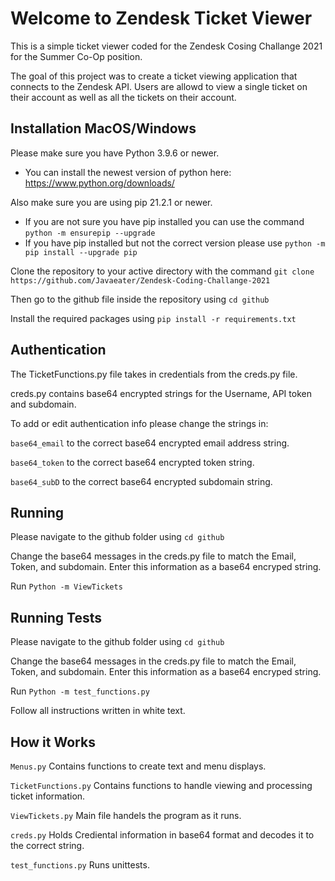 # Welcome to Zendesk Ticket Viewer
This is a simple ticket viewer coded for the Zendesk Cosing Challange 2021 for the Summer Co-Op position.

The goal of this project was to create a ticket viewing application that connects to the Zendesk API. Users are allowd to view a single ticket on their account as well as all the tickets on their account.
## Installation MacOS/Windows
Please make sure you have Python 3.9.6 or newer.
 - You can install the newest version of python here: https://www.python.org/downloads/

Also make sure you are using pip 21.2.1 or newer.
 - If you are not sure you have pip installed you can use the command ``` python -m ensurepip --upgrade ```
 - If you have pip installed but not the correct version please use ``` python -m pip install --upgrade pip ```

Clone the repository to your active directory with the command ``` git clone https://github.com/Javaeater/Zendesk-Coding-Challange-2021 ```

Then go to the github file inside the repository using ``` cd github ```

Install the required packages using ``` pip install -r requirements.txt ```

## Authentication

The TicketFunctions.py file takes in credentials from the creds.py file.

creds.py contains base64 encrypted strings for the Username, API token and subdomain.

To add or edit authentication info please change the strings in:

``` base64_email ``` to the correct base64 encrypted email address string.

``` base64_token ``` to the correct base64 encrypted token string.

``` base64_subD ``` to the correct base64 encrypted subdomain string.


## Running

Please navigate to the github folder using ```cd github ```

Change the base64 messages in the creds.py file to match the Email, Token, and subdomain. Enter this information as a base64 encryped string.

Run ```Python -m ViewTickets``` 

## Running Tests
Please navigate to the github folder using ```cd github ```

Change the base64 messages in the creds.py file to match the Email, Token, and subdomain. Enter this information as a base64 encryped string.

Run ```Python -m test_functions.py``` 

Follow all instructions written in white text.

## How it Works
``` Menus.py ``` Contains functions to create text and menu displays.

``` TicketFunctions.py ``` Contains functions to handle viewing and processing ticket information.

``` ViewTickets.py ``` Main file handels the program as it runs.

``` creds.py ``` Holds Crediental information in base64 format and decodes it to the correct string.

``` test_functions.py ``` Runs unittests.
